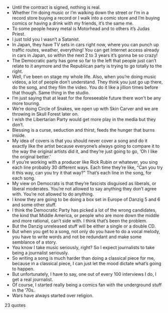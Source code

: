  - Until the contract is signed, nothing is real.
 - Whether I’m doing music or I’m walking down the street or I’m in a record store buying a record or I walk into a comic store and I’m buying comics or having a drink with my friends, it’s the same me.
 - To some people heavy metal is Motorhead and to others it’s Judas Priest.
 - I just told you I wasn’t a Satanist.
 - In Japan, they have TV sets in cars right now, where you can punch up traffic routes, weather, everything! You can get Internet access already in cars in Japan, so within the next 2 to 3 years it’s gonna be so crazy!
 - The Democratic party has gone so far to the left that people just can’t relate to it anymore and the Republican party is trying to go totally to the right.
 - Well, I’ve been on stage my whole life. Also, when you’re doing music videos, a lot of people don’t understand. They think you just go up there, do the song, and they film the video. You do it like a jillion times before that though. Same thing in the studio.
 - I’m just saying that at least for the foreseeable future there won’t be any more touring.
 - We’re doing Circle of Snakes, we open up with Skin Carver and we are throwing in Skull Forest later on.
 - I wish the Libertarian Party would get more play in the media but they don’t.
 - Blessing is a curse, seduction and thirst, feeds the hunger that burns inside.
 - My idea of covers is that you should never cover a song and do it exactly like the artist because everyone’s always going to compare it to the way the original artists did it, and they’re just going to go, ‘Oh I like the original better.’
 - If you’re working with a producer like Rick Rubin or whatever, you sing each line probably 30 different ways. Each time they’re like, “Can you try it this way, can you try it that way?” That’s each line in the song, for each song.
 - My view on Democrats is that they’re fascists disguised as liberals, or liberal moderates. You’re not allowed to say anything they don’t agree with. You’re not allowed to do anything.
 - I know they are going to be doing a box set in Europe of Danzig 5 and 6 and some other stuff.
 - I think the Democratic Party has picked a lot of the wrong candidates, the kind that Middle America, or people who are more down the middle and more rational, can’t side with. I think that’s been the problem.
 - But the Danzig unreleased stuff will be either a single or a double CD.
 - But when you get to a song, not only do you have to do a vocal melody, you have to write words and not be redundant and make some semblance of a story.
 - You know I take music seriously, right? So I expect journalists to take being a journalist seriously.
 - So writing a song is much harder than doing a classical piece for me, because in a classical piece, I can just let the mood dictate what’s going to happen.
 - But unfortunately, I have to say, one out of every 100 interviews I do, I get a real journalist.
 - Of course, I started really being a comics fan with the underground stuff in the ’70s.
 - Wars have always started over religion.

23 quotes